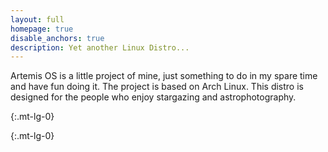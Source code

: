 ```yaml
---
layout: full
homepage: true
disable_anchors: true
description: Yet another Linux Distro...
---
```


  Artemis OS is a little project of mine, just something to do in my spare time and have fun doing it. 
  The project is based on Arch Linux. This distro is designed for the people who enjoy stargazing and astrophotography.



<div class="row">
<div class="col-lg-6" markdown="1">


{:.mt-lg-0}


{:.mt-lg-0}



</div>
</div>

